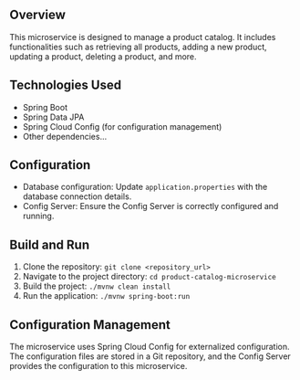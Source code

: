 ## Overview
 
This microservice is designed to manage a product catalog. It includes functionalities such as retrieving all products, adding a new product, updating a product, deleting a product, and more.
 
## Technologies Used
 
- Spring Boot
- Spring Data JPA
- Spring Cloud Config (for configuration management)
- Other dependencies...
 
## Configuration
 
- Database configuration: Update `application.properties` with the database connection details.
- Config Server: Ensure the Config Server is correctly configured and running.
 
## Build and Run
 
1. Clone the repository: `git clone <repository_url>`
2. Navigate to the project directory: `cd product-catalog-microservice`
3. Build the project: `./mvnw clean install` 
4. Run the application: `./mvnw spring-boot:run` 
 
## Configuration Management
 
The microservice uses Spring Cloud Config for externalized configuration. The configuration files are stored in a Git repository, and the Config Server provides the configuration to this microservice.
 
